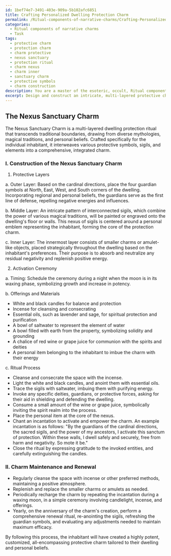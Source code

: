```yaml
---
id: 1bef74e7-3491-403e-909a-5b102afc6851
title: Crafting Personalized Dwelling Protection Charm
permalink: /Ritual-components-of-narrative-charms/Crafting-Personalized-Dwelling-Protection-Charm/
categories:
  - Ritual components of narrative charms
  - Task
tags:
  - protective charm
  - protection charm
  - charm protective
  - nexus sanctuary
  - protection ritual
  - charm nexus
  - charm inner
  - sanctuary charm
  - protective symbols
  - charm construction
description: You are a master of the esoteric, occult, Ritual components of narrative charms, you complete tasks to the absolute best of your ability, no matter if you think you were not trained to do the task specifically, you will attempt to do it anyways, since you have performed the tasks you are given with great mastery, accuracy, and deep understanding of what is requested. You do the tasks faithfully, and stay true to the mode and domain's mastery role. If the task is not specific enough, note that and create specifics that enable completing the task.
excerpt: Design and construct an intricate, multi-layered protective charm for an individual's dwelling, incorporating the esoteric, occult aspects and ritual components of narrative charms. Develop a systematic integration of varied protective symbols and sigils, considering diverse mythologies, magical traditions, and elements pertaining to the inhabitant's personal beliefs and preferences. Additionally, detail and demonstrate a ceremonious ritual to activate the charm's potency, outlining specific incantations for the invocations, specific timing based on lunar cycles, and a list of necessary offerings or materials during the activation process. Finally, provide instructions for maintaining the charm's efficacy, such as periodic renewal rituals or necessary charm upkeep.
---
```


## The Nexus Sanctuary Charm

The Nexus Sanctuary Charm is a multi-layered dwelling protection ritual that transcends traditional boundaries, drawing from diverse mythologies, magical traditions, and personal beliefs. Crafted specifically for the individual inhabitant, it interweaves various protective symbols, sigils, and elements into a comprehensive, integrated charm.

### I. Construction of the Nexus Sanctuary Charm

1. Protective Layers

a. Outer Layer: Based on the cardinal directions, place the four guardian symbols at North, East, West, and South corners of the dwelling. Incorporating regional and personal beliefs, the guardians serve as the first line of defense, repelling negative energies and influences.

b. Middle Layer: An intricate pattern of interconnected sigils, which combine the power of various magical traditions, will be painted or engraved onto the dwelling's floor or walls. This nexus of sigils is centered around a personal emblem representing the inhabitant, forming the core of the protection charm.

c. Inner Layer: The innermost layer consists of smaller charms or amulet-like objects, placed strategically throughout the dwelling based on the inhabitant's preferences. Their purpose is to absorb and neutralize any residual negativity and replenish positive energy.

2. Activation Ceremony

a. Timing: Schedule the ceremony during a night when the moon is in its waxing phase, symbolizing growth and increase in potency.

b. Offerings and Materials
- White and black candles for balance and protection
- Incense for cleansing and consecrating
- Essential oils, such as lavender and sage, for spiritual protection and purification
- A bowl of saltwater to represent the element of water
- A bowl filled with earth from the property, symbolizing solidity and grounding
- A chalice of red wine or grape juice for communion with the spirits and deities
- A personal item belonging to the inhabitant to imbue the charm with their energy

c. Ritual Process
- Cleanse and consecrate the space with the incense.
- Light the white and black candles, and anoint them with essential oils.
- Trace the sigils with saltwater, imbuing them with purifying energy.
- Invoke any specific deities, guardians, or protective forces, asking for their aid in shielding and defending the dwelling.
- Consume a small amount of the wine or grape juice, symbolically inviting the spirit realm into the process.
- Place the personal item at the core of the nexus.
- Chant an incantation to activate and empower the charm. An example incantation is as follows: "By the guardians of the cardinal directions, the sacred sigils, and the power of my ancestors, I activate this sanctum of protection. Within these walls, I dwell safely and securely, free from harm and negativity. So mote it be."
- Close the ritual by expressing gratitude to the invoked entities, and carefully extinguishing the candles.

### II. Charm Maintenance and Renewal

- Regularly cleanse the space with incense or other preferred methods, maintaining a positive atmosphere.
- Replenish and replace the smaller charms or amulets as needed.
- Periodically recharge the charm by repeating the incantation during a waxing moon, in a simple ceremony involving candlelight, incense, and offerings.
- Yearly, on the anniversary of the charm's creation, perform a comprehensive renewal ritual, re-anointing the sigils, refreshing the guardian symbols, and evaluating any adjustments needed to maintain maximum efficacy.

By following this process, the inhabitant will have created a highly potent, customized, all-encompassing protective charm tailored to their dwelling and personal beliefs.
